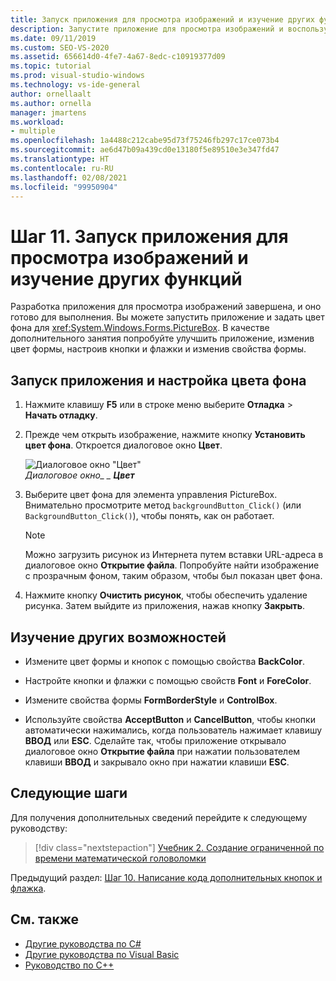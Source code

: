```yaml
---
title: Запуск приложения для просмотра изображений и изучение других функций
description: Запустите приложение для просмотра изображений и воспользуйтесь другими функциями из учебника по созданию средств просмотра изображений.
ms.date: 09/11/2019
ms.custom: SEO-VS-2020
ms.assetid: 656614d0-4fe7-4a67-8edc-c10919377d09
ms.topic: tutorial
ms.prod: visual-studio-windows
ms.technology: vs-ide-general
author: ornellaalt
ms.author: ornella
manager: jmartens
ms.workload:
- multiple
ms.openlocfilehash: 1a4488c212cabe95d73f75246fb297c17ce073b4
ms.sourcegitcommit: ae6d47b09a439cd0e13180f5e89510e3e347fd47
ms.translationtype: HT
ms.contentlocale: ru-RU
ms.lasthandoff: 02/08/2021
ms.locfileid: "99950904"
---
```

# <a name="step-11-run-your-picture-viewer-app-and-try-other-features"></a>Шаг 11. Запуск приложения для просмотра изображений и изучение других функций

Разработка приложения для просмотра изображений завершена, и оно готово для выполнения. Вы можете запустить приложение и задать цвет фона для <xref:System.Windows.Forms.PictureBox>. В качестве дополнительного занятия попробуйте улучшить приложение, изменив цвет формы, настроив кнопки и флажки и изменив свойства формы.

## <a name="how-to-run-your-app-and-set-the-background-color"></a>Запуск приложения и настройка цвета фона

1. Нажмите клавишу **F5** или в строке меню выберите **Отладка** > **Начать отладку**.

1. Прежде чем открыть изображение, нажмите кнопку **Установить цвет фона**. Откроется диалоговое окно **Цвет**.

     ![Диалоговое окно "Цвет"](../ide/media/express_colordialog.png)<br/>
*Диалоговое окно_ _ **Цвет***

1. Выберите цвет фона для элемента управления PictureBox. Внимательно просмотрите метод `backgroundButton_Click()` (или `BackgroundButton_Click()`), чтобы понять, как он работает.

    > [!NOTE]
    > Можно загрузить рисунок из Интернета путем вставки URL-адреса в диалоговое окно **Открытие файла**. Попробуйте найти изображение с прозрачным фоном, таким образом, чтобы был показан цвет фона.

1. Нажмите кнопку **Очистить рисунок**, чтобы обеспечить удаление рисунка. Затем выйдите из приложения, нажав кнопку **Закрыть**.

## <a name="try-other-features"></a>Изучение других возможностей

* Измените цвет формы и кнопок с помощью свойства **BackColor**.

* Настройте кнопки и флажки с помощью свойств **Font** и **ForeColor**.

* Измените свойства формы **FormBorderStyle** и **ControlBox**.

* Используйте свойства **AcceptButton** и **CancelButton**, чтобы кнопки автоматически нажимались, когда пользователь нажимает клавишу **ВВОД** или **ESC**. Сделайте так, чтобы приложение открывало диалоговое окно **Открытие файла** при нажатии пользователем клавиши **ВВОД** и закрывало окно при нажатии клавиши **ESC**.

## <a name="next-steps"></a>Следующие шаги

Для получения дополнительных сведений перейдите к следующему руководству:

> [!div class="nextstepaction"]
> [Учебник 2. Создание ограниченной по времени математической головоломки](../ide/tutorial-2-create-a-timed-math-quiz.md)

Предыдущий раздел: [Шаг 10. Написание кода дополнительных кнопок и флажка](../ide/step-10-write-code-for-additional-buttons-and-a-check-box.md).

## <a name="see-also"></a>См. также

* [Другие руководства по C#](../get-started/csharp/index.yml)
* [Другие руководства по Visual Basic](../get-started/visual-basic/index.yml)
* [Руководство по C++](/cpp/get-started/tutorial-console-cpp)
